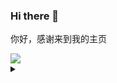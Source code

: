 ### Hi there 👋

你好，感谢来到我的主页

<img align="center" src="https://github-readme-stats.vercel.app/api?username=dchaofei&show_icons=true&icon_color=4B1E2F&text_color=718096&bg_color=FFFFFF&hide_title=true&count_private=true&include_all_commits=true" />




<details>
<summary></summary>

<img align="center" src="http://profile-counter.glitch.me/3da2e7ac-2700-4e95-b0ea-eda004907eba{dchaofei}/count.svg" alt="dchaofei :: Visitor's Count" />
</details>
